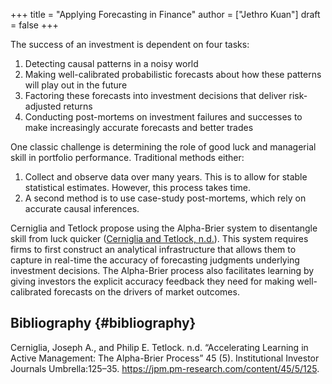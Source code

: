 +++
title = "Applying Forecasting in Finance"
author = ["Jethro Kuan"]
draft = false
+++

The success of an investment is dependent on four tasks:

1.  Detecting causal patterns in a noisy world
2.  Making well-calibrated probabilistic forecasts about how these patterns will
    play out in the future
3.  Factoring these forecasts into investment decisions that deliver risk-adjusted returns
4.  Conducting post-mortems on investment failures and successes to make
    increasingly accurate forecasts and better trades

One classic challenge is determining the role of good luck and managerial skill
in portfolio performance. Traditional methods either:

1.  Collect and observe data over many years. This is to allow for stable
    statistical estimates. However, this process takes time.
2.  A second method is to use case-study post-mortems, which rely on accurate
    causal inferences.

Cerniglia and Tetlock propose using the Alpha-Brier system to disentangle skill
from luck quicker ([Cerniglia and Tetlock, n.d.](#org28669d3)). This system
requires firms to first construct an analytical infrastructure that allows them
to capture in real-time the accuracy of forecasting judgments underlying
investment decisions. The Alpha-Brier process also facilitates learning by
giving investors the explicit accuracy feedback they need for making
well-calibrated forecasts on the drivers of market outcomes.

## Bibliography {#bibliography}

<a id="org28669d3"></a>Cerniglia, Joseph A., and Philip E. Tetlock. n.d. “Accelerating Learning in Active Management: The Alpha-Brier Process” 45 (5). Institutional Investor Journals Umbrella:125–35. <https://jpm.pm-research.com/content/45/5/125>.
